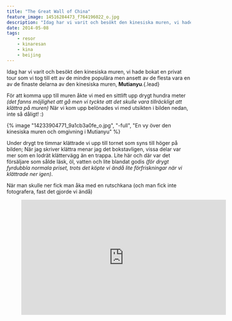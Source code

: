 ```yaml
---
title: "The Great Wall of China"
feature_image: 14516284473_f764196022_o.jpg
description: "Idag har vi varit och besökt den kinesiska muren, vi hade bokat en privat tour som vi tog till ett av de mindre populära men ansett av de…"
date: 2014-05-08
tags:
    - resor
    - kinaresan
    - kina
    - beijing
---
```


Idag har vi varit och besökt den kinesiska muren, vi hade bokat en privat tour som vi tog till ett av de mindre populära men ansett av de flesta vara en av de finaste delarna av den kinesiska muren, **Mutianyu**.{.lead}

För att komma upp till muren åkte vi med en sittlift upp drygt hundra meter _(det fanns möjlighet att gå men vi tyckte att det skulle vara tillräckligt att klättra på muren)_ När vi kom upp belönades vi med utsikten i bilden nedan, inte så dåligt! :)

{% image "14233904771_9a1cb3a0fe_o.jpg", "-full", "En vy över den kinesiska muren och omgivning i Mutianyu" %}

Under drygt tre timmar klättrade vi upp till tornet som syns till höger på bilden; När jag skriver klättra menar jag det bokstavligen, vissa delar var mer som en lodrät klättervägg än en trappa. Lite här och där var det försäljare som sålde läsk, öl, vatten och lite blandat godis _(för drygt fyrdubbla normala priset, trots det köpte vi ändå lite förfriskningar när vi klättrade ner igen)_.

När man skulle ner fick man åka med en rutschkana (och man fick inte fotografera, fast det gjorde vi ändå)

<figure class="embed">
<iframe width="560" height="315" src="https://www.youtube-nocookie.com/embed/KiydBeuMLvU?controls=0" title="YouTube video player" frameborder="0" allow="accelerometer; autoplay; clipboard-write; encrypted-media; gyroscope; picture-in-picture" allowfullscreen></iframe>
</figure>
